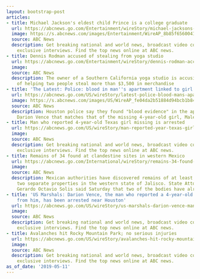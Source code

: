 ```yaml
---
layout: bootstrap-post
articles:
- title: Michael Jackson's eldest child Prince is a college graduate
  url: https://abcnews.go.com/Entertainment/wireStory/michael-jacksons-eldest-child-prince-college-graduate-62982762
  image: https://s.abcnews.com/images/Entertainment/WireAP_8b85f656004140cb921980e0c09c5e7c_16x9_992.jpg
  source: ABC News
  description: Get breaking national and world news, broadcast video coverage, and
    exclusive interviews. Find the top news online at ABC news.
- title: Dennis Rodman accused of stealing from yoga studio
  url: https://abcnews.go.com/Entertainment/wireStory/dennis-rodman-accused-stealing-yoga-studio-62982731
  image: 
  source: ABC News
  description: The owner of a Southern California yoga studio is accusing Dennis Rodman
    of helping two people steal more than $3,500 in merchandise
- title: 'The Latest: Police: blood in man''s apartment linked to girl'
  url: https://abcnews.go.com/US/wireStory/latest-police-blood-mans-apartment-linked-girl-62982727
  image: https://s.abcnews.com/images/US/WireAP_fe04da2b51884d94bcb1b847fc964948_16x9_992.jpg
  source: ABC News
  description: Houston police say they found "blood evidence" in the apartment of
    Darion Vence that matches that of the missing 4-year-old girl, Maleah Davis.
- title: Man who reported 4-year-old Texas girl missing is arrested
  url: https://abcnews.go.com/US/wireStory/man-reported-year-texas-girl-missing-arrested-62982411
  image: 
  source: ABC News
  description: Get breaking national and world news, broadcast video coverage, and
    exclusive interviews. Find the top news online at ABC news.
- title: Remains of 34 found at clandestine sites in western Mexico
  url: https://abcnews.go.com/International/wireStory/remains-34-found-clandestine-sites-western-mexico-62982410
  image: 
  source: ABC News
  description: Mexican authorities have discovered remains of at least 34 people at
    two separate properties in the western state of Jalisco. State Attorney General
    Gerardo Octavio Solis said Saturday that two of the bodies have already been identified.
- title: 'US Marshals: Darion Vence, the man who reported a 4-year-old girl was abducted
    from him, has been arrested near Houston'
  url: https://abcnews.go.com/US/wireStory/us-marshals-darion-vence-man-reported-year-girl-62982375
  image: 
  source: ABC News
  description: Get breaking national and world news, broadcast video coverage, and
    exclusive interviews. Find the top news online at ABC news.
- title: Avalanches hit Rocky Mountain Park; no serious injuries
  url: https://abcnews.go.com/US/wireStory/avalanches-hit-rocky-mountain-park-injuries-62982340
  image: 
  source: ABC News
  description: Get breaking national and world news, broadcast video coverage, and
    exclusive interviews. Find the top news online at ABC news.
as_of_date: '2019-05-11'
---
```


